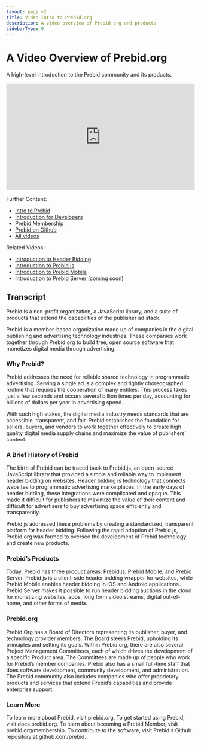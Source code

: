 ```yaml
---
layout: page_v2
title: Video Intro to Prebid.org
description: A video overview of Prebid org and products
sidebarType: 0
---
```


# A Video Overview of Prebid.org

A high-level introduction to the Prebid community and its products.

<div style="padding:56.25% 0 0 0;margin: 1rem 0;position:relative;"><iframe src="https://player.vimeo.com/video/819942988?h=1a3701d51a&amp;badge=0&amp;autopause=0&amp;player_id=0&amp;app_id=58479" frameborder="0" allow="autoplay; fullscreen; picture-in-picture" allowfullscreen style="position:absolute;top:0;left:0;width:100%;height:100%;" title="Intro to Prebid"></iframe></div><script src="https://player.vimeo.com/api/player.js"></script>

Further Content:
- [Intro to Prebid](/overview/intro.html)
- [Introduction for Developers](/developers.html)
- [Prebid Membership](https://prebid.org/membership)
- [Prebid on Github](https://github.com/prebid)
- [All videos](/overview/all-videos.html)

Related Videos:
- [Introduction to Header Bidding](/overview/intro-to-header-bidding-video.html)
- [Introduction to Prebid.js](/prebid/prebidjs-video.html)
- [Introduction to Prebid Mobile](/prebid-mobile/prebid-mobile-video.html)
- Introduction to Prebid Server (coming soon)

## Transcript

Prebid is a non-profit organization, a JavaScript library, and a suite of products that extend the capabilities of the publisher ad stack. 

Prebid is a member-based organization made up of companies in the digital publishing and advertising technology industries. These companies work together through Prebid.org to build free, open source software that monetizes digital media through advertising. 

### Why Prebid?
Prebid addresses the need for reliable shared technology in programmatic advertising. Serving a single ad is a complex and tightly choreographed routine that requires the cooperation of many entities. This process takes just a few seconds and occurs several billion times per day, accounting for billions of dollars per year in advertising spend. 

With such high stakes, the digital media industry needs standards that are accessible, transparent, and fair. Prebid establishes the foundation for sellers, buyers, and vendors to work together effectively to create high quality digital media supply chains and maximize the value of publishers’ content.

### A Brief History of Prebid
The birth of Prebid can be traced back to Prebid.js, an open-source JavaScript library that provided a simple and reliable way to implement header bidding on websites. Header bidding is technology that connects websites to programmatic advertising marketplaces. In the early days of header bidding, these integrations were complicated and opaque. This made it difficult for publishers to maximize the value of their content and difficult for advertisers to buy advertising space efficiently and transparently.

Prebid.js addressed these problems by creating a standardized, transparent platform for header bidding. Following the rapid adoption of Prebid.js, Prebid.org was formed to oversee the development of Prebid technology and create new products.

### Prebid’s Products
Today, Prebid has three product areas: Prebid.js, Prebid Mobile, and Prebid Server. Prebid.js is a client-side header bidding wrapper for websites, while Prebid Mobile enables header bidding in iOS and Android applications. Prebid Server makes it possible to run header bidding auctions in the cloud for monetizing websites, apps, long form video streams, digital out-of-home, and other forms of media.

### Prebid.org
Prebid Org has a Board of Directors representing its publisher, buyer, and technology provider members. The Board steers Prebid, upholding its principles and setting its goals. Within Prebid.org, there are also several Project Management Committees, each of which drives the development of a specific Product area. The Committees are made up of people who work for Prebid’s member companies. Prebid also has a small full-time staff that does software development, community development, and administration. The Prebid community also includes companies who offer proprietary products and services that extend Prebid’s capabilities and provide enterprise support.

### Learn More
To learn more about Prebid, visit prebid.org. To get started using Prebid, visit docs.prebid.org. To learn about becoming a Prebid Member, visit prebid.org/membership. To contribute to the software, visit Prebid's Github repository at github.com/prebid.

